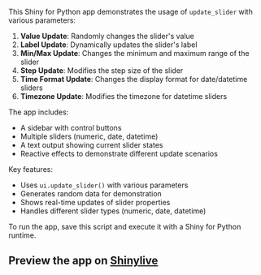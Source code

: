 This Shiny for Python app demonstrates the usage of `update_slider` with various parameters:

1. **Value Update**: Randomly changes the slider's value
2. **Label Update**: Dynamically updates the slider's label
3. **Min/Max Update**: Changes the minimum and maximum range of the slider
4. **Step Update**: Modifies the step size of the slider
5. **Time Format Update**: Changes the display format for date/datetime sliders
6. **Timezone Update**: Modifies the timezone for datetime sliders

The app includes:
- A sidebar with control buttons
- Multiple sliders (numeric, date, datetime)
- A text output showing current slider states
- Reactive effects to demonstrate different update scenarios

Key features:
- Uses `ui.update_slider()` with various parameters
- Generates random data for demonstration
- Shows real-time updates of slider properties
- Handles different slider types (numeric, date, datetime)

To run the app, save this script and execute it with a Shiny for Python runtime.
## Preview the app on [Shinylive](https://shinylive.io/py/app/#h=0&code=NobwRAdghgtgpmAXAAjFADugdOgnmAGlQGMB7CAFzkqVQEsZ1SAnC5ZqCAE1JgB0IAM2a9kXKFQoM4yBk1ZiJcIlPhc4AGwpQBA4aIDOACzoRcsxizbM4UYlIBucPSJjJjp3FjgAPdDYMDC3k2U3QAVwoicLoiG244Zl0IAGJkAGU4NnQoAHMZUnQpcgMBGJw8uAB9QooDAAopCg04AF4+MABVdHEqDI06dWZkABE4GBKKDmKIDqJBOg0NKAAjFtaAFWZwuABKZLSAYRsld14ZA1h0FsVtZEEWMXHJ6bpyAQB3OgojZHLl3CkSJVAyDOArKDMeq7RACZDw5BfH5-OhYUHqCFQmFwhG4o7kKakJaJdwDIbICikJ4TCAGKanByQt7hILhHqnAzEahM0ilCC43HlMLAgxkxL1HECgUdMiUETEpKEZCSqUIjqHAnylrDdJixVEFWq5AwUytAAMBv5RoRMCgPlaAEYzRblVbrchGRodq0AKwuw2qulwdCOgPw-azN0CtIAIUilNpFKpUzouXywy4dEEgkS1DYbN6Fy50GYbz5RqFEAiFCqdhmVRW8fIErABaUVU9Ozmyq67L6ADUoF7nGAIxXUcKa3W3hAG02IC221QqssVppux1uoXkAAZVbr0dhlFYSe1+wzucUBOLvvVE2z20+De97cAWVMAHpX3aOmPVZXqzPetGyvZsOiXaog3QZ8t1OdIqGgw8o0FCcq2BadyEva9wNvKpVGqB5mFtCgYNvZANmkZAADEWGI38jwA9Dz0wkDsNbXD8IAL3IEcDRfU4KPgbiIBHCMVTSXUwWYIJKWpF4GR5Fk-jIzluVLXkVSRX5-igQFgTIL0YFpaFYWQhE0gAOXCeBS2IUkpIY1DANFKSJTMqUOggazEjoYgQT1Dd3OlMArJs3z+gcpUj1xe9zUtd14UfR1nXihLOzaP1UvdKDQyCsSgrSEYOQCoLGJrFyhjchKe0LfzIqy60OiKvpJKGQLqtiwt6gAJjNbqAGYiAdIbdgao0kq63qBqG7qiH6h1Rtdar0taSa+sG5AADYhp9P8pXyo1CqUfD7La0qnJFPUqoSjpC3wuq2qioLcSa47KNaxJ2oSzqlB69ahpGsbVQm36po2h1ZuQebFuihEVrW6atp20bYfhe7COI9owAAUgATQAWmxmBCa4OZUYpaRhLaDoAGpnWdDojwO8zRjoAxrl05BiHCZh4jYCqSTpJRywRAABeIhiwKgfBIqN1EEU7EhBbQqAabEgpsCgef5QRGbARmgtCny7I+5gUCPfHkEHYcUBAScsC8sK-IFrEAF8jyPZqZFN82gst62dlt+3apd6F3aCz23vgCKhl9o1-aHQPkDttCKCwO7pAe8VdnDo09YNgQ0gAJVsc8nGQOBszgewZKpCDFekgRxdLxw4G8Kv7Cbk4y7buAnEoep7YgjtE72AR5eQKoTPE5BYL6H4ZHS5BSAVhfkEd42G5Vcph9Dj3IG82ys-1JbVRWjhuF4LAL8zAeXSdM09uQfLm+nJx25zTuIFfnvvH7ihB6pywMPVcmgIwTynurPEs8yJr1ARoZeq8jAyA3rZLeUYd64T3hHA+Ttj5fSlPA1ousQqH3CqbZA9Q55wC4MgCQycb5XxvqYAB996Y532PrKML9u6tw-tXWWP8+F9zzIA6swDcL3iqI+cBldJ7TyjGkahFJkHGlMHQ7gxo7SIJUSgshdkXYqhEh8aR6jWjsE4DwGA19LEsPqC6P0T9jHSO0eYxh1jmED2cfeZANNkBOiIL1R+29US7yuvvVBvl8FPXGqabxpggaJTtK0bxdoCBHhWvEq0aQACitIeaL1HrIIIWl1HGIsRAfIKoeEtzoO-Sun9BG8Lqb3f+YjIgSJDghWRCtIGmWgcoteUEdFr0iQYkquJnHDLcZYq+xAjCkF8nAeowBhrIB9ENF03UfQAF0n6YJDuEnBYzomJPcAhFJcATFQWqckIRLT+Ff3ufUtpQ8OKZwxhIHp8ioEs0Gaok6ny2Ar10bcLIlFDFRmcUC5AMzL7WPmYsrkKz9540JsTbGpMYmqg6Jij8RN8W4wIcFAleK8bEpejjXG+KYD4qxSqPZITOntmwXnMAGd4CnNPlKdGtEJCXJMUC25kZnm9w7k02pLzRFvNqlxHi3y+kz3+TIOVIkRmqI5RcCZCJnGqpkHCqxWBEVLJRTgum9NuzICURsQ4+86YP0tUcPMHAEE5J5oUWw-JBLOBwfjM0fozSOuQDkqAQZmD8ngpYyEtDvV2rNAATn6oGsALMACCLJ6QDE4MgQ4zqhwZG0NwaN5FpAMv2aErBRy2Waq5UePVAq8KUx4tUsArsiDgGgPAWgYAbAAEcYg2HgJQAwUsZZKjALKKgNAUBcOItcUgzQ6ArAEI7PAAgchFr5OTVtOygA)
